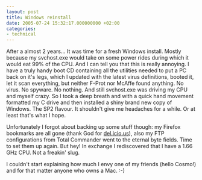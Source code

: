 ```yaml
---
layout: post
title: Windows reinstall
date: 2005-07-24 15:32:17.000000000 +02:00
categories:
- technical
---
```

After a almost 2 years... It was time for a fresh Windows install. Mostly because my svchost.exe would take on some power rides during which it would eat 99% of the CPU. And I can tell you that this is really annoying. I have a truly handy boot CD containing all the utilities needed to put a PC back on it's legs, which I updated with the latest virus definitions, booted it, let it scan everything, but neither F-Prot nor McAffe found anything. No virus. No spyware. No nothing. And still svchost.exe was driving my CPU and myself crazy. So I took a deep breath and with a quick hand movement formatted my C drive and then installed a shiny brand new copy of Windows. The SP2 flavour. It shouldn't give me headaches for a while. Or at least that's what I hope.

Unfortunately I forgot about backing up some stuff though: my Firefox bookmarks are all gone (thank God for <a href="http://del.icio.us/">del.icio.us</a>), also my FTP configurations from Total Commander went to the eternal byte fields. Time to set them up again. But hey! In exchange I rediscovered that I have a 1.66 GHz CPU. Not a freakin' slug.

I couldn't start explaining how much I envy one of my friends (hello Cosmo!) and for that matter anyone who owns a Mac. :-)
